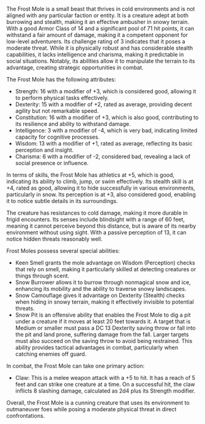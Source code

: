 The Frost Mole is a small beast that thrives in cold environments and is not aligned with any particular faction or entity. It is a creature adept at both burrowing and stealth, making it an effective ambusher in snowy terrain. With a good Armor Class of 14 and a significant pool of 71 hit points, it can withstand a fair amount of damage, making it a competent opponent for low-level adventurers. Its challenge rating of 3 indicates that it poses a moderate threat. While it is physically robust and has considerable stealth capabilities, it lacks intelligence and charisma, making it predictable in social situations. Notably, its abilities allow it to manipulate the terrain to its advantage, creating strategic opportunities in combat.

The Frost Mole has the following attributes: 

- Strength: 16 with a modifier of +3, which is considered good, allowing it to perform physical tasks effectively. 
- Dexterity: 15 with a modifier of +2, rated as average, providing decent agility but not remarkable speed. 
- Constitution: 16 with a modifier of +3, which is also good, contributing to its resilience and ability to withstand damage. 
- Intelligence: 3 with a modifier of -4, which is very bad, indicating limited capacity for cognitive processes. 
- Wisdom: 13 with a modifier of +1, rated as average, reflecting its basic perception and insight. 
- Charisma: 6 with a modifier of -2, considered bad, revealing a lack of social presence or influence.

In terms of skills, the Frost Mole has athletics at +5, which is good, indicating its ability to climb, jump, or swim effectively. Its stealth skill is at +4, rated as good, allowing it to hide successfully in various environments, particularly in snow. Its perception is at +3, also considered good, enabling it to notice subtle details in its surroundings.

The creature has resistances to cold damage, making it more durable in frigid encounters. Its senses include blindsight with a range of 60 feet, meaning it cannot perceive beyond this distance, but is aware of its nearby environment without using sight. With a passive perception of 13, it can notice hidden threats reasonably well.

Frost Moles possess several special abilities:

- Keen Smell grants the mole advantage on Wisdom (Perception) checks that rely on smell, making it particularly skilled at detecting creatures or things through scent.
- Snow Burrower allows it to burrow through nonmagical snow and ice, enhancing its mobility and the ability to traverse snowy landscapes.
- Snow Camouflage gives it advantage on Dexterity (Stealth) checks when hiding in snowy terrain, making it effectively invisible to potential threats.
- Snow Pit is an offensive ability that enables the Frost Mole to dig a pit under a creature if it moves at least 20 feet towards it. A target that is Medium or smaller must pass a DC 13 Dexterity saving throw or fall into the pit and land prone, suffering damage from the fall. Larger targets must also succeed on the saving throw to avoid being restrained. This ability provides tactical advantages in combat, particularly when catching enemies off guard.

In combat, the Frost Mole can take one primary action:

- Claw: This is a melee weapon attack with a +5 to hit. It has a reach of 5 feet and can strike one creature at a time. On a successful hit, the claw inflicts 8 slashing damage, calculated as 2d4 plus its Strength modifier.

Overall, the Frost Mole is a cunning creature that uses its environment to outmaneuver foes while posing a moderate physical threat in direct confrontations.